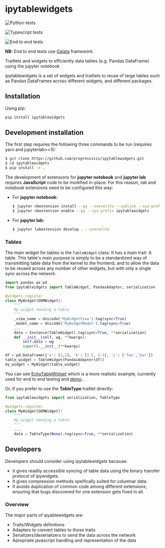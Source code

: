 # ipytablewidgets

![Python tests](https://github.com/progressivis/ipytablewidgets/actions/workflows/python.yml/badge.svg)

![Typescript tests](https://github.com/progressivis/ipytablewidgets/actions/workflows/ts.yml/badge.svg)

![End to end tests](https://github.com/progressivis/ipytablewidgets/actions/workflows/e2e.yml/badge.svg)

**NB:** End to end tests use [Galata]() framework.

Traitlets and widgets to efficiently data tables (e.g. Pandas DataFrame) using the jupyter notebook


ipytablewidgets is a set of widgets and traitlets to reuse of large tables such as Pandas DataFrames
across different widgets, and different packages.


## Installation

Using pip:

```bash
pip install ipytablewidgets
```

## Development installation

The first step requires the following three commands to be run (requires yarn and jupyterlab>=3):

```bash
$ git clone https://github.com/progressivis/ipytablewidgets.git
$ cd ipytablewidgets
$ pip install -e .
```
The development of extensions for **jupyter notebook** and **jupyter lab** requires **JavaScript** code to be modified in-place. For this reason, _lab_ and _notebook_ extensions need to be configured this way:

* For **jupyter notebook:**
    ```bash
    $ jupyter nbextension install --py --overwrite --symlink --sys-prefix ipytablewidgets
    $ jupyter nbextension enable --py --sys-prefix ipytablewidgets
    ```
* For **jupyter lab:**
    ```bash
    $ jupyter labextension develop . --overwrite
    ```

### Tables

The main widget for tables is the `TableWidget` class. It has a main trait: A
table. This table's main purpose is simply to be a standardized way of transmitting table
data from the kernel to the frontend, and to allow the data to be reused across
any number of other widgets, but with only a single sync across the network.

```python
import pandas as pd
from ipytableidgets import TableWidget, PandasAdapter, serialization

@widgets.register
class MyWidget(DOMWidget):
    """
    My widget needing a table
    """
    _view_name = Unicode('MyWidgetView').tag(sync=True)
    _model_name = Unicode('MyWidgetModel').tag(sync=True)
    ...
    data = Instance(TableWidget).tag(sync=True, **serialization)
    def __init__(self, wg, **kwargs):
        self.data = wg
        super().__init__(**kwargs)

df = pd.DataFrame({'a': [1,2], 'b': [3.5, 4.5], 'c': ['foo','bar'])
table_widget = TableWidget(PandasAdapter(df))
my_widget = MyWidget(table_widget)
```

You can see [EchoTableWidget](https://github.com/progressivis/ipytablewidgets/blob/main/ipytablewidgets/widgets.py) which is a more realistic example, currently used for end to end testing and [demo](https://github.com/progressivis/ipytablewidgets/blob/main/notebooks/plain.ipynb).

Or, if you prefer to use the **TableType** traitlet directly:
```python
from ipytablewidgets import serialization, TableType

@widgets.register
class MyWidget(DOMWidget):
    """
    My widget needing a table
    """
    ...
    data = TableType(None).tag(sync=True, **serialization)
```


## Developers

Developers should consider using ipytablewidgets because:

- It gives readily accessible syncing of table data using the binary transfer
  protocol of ipywidgets.
- It gives compression methods speifically suited for columnar data.
- It avoids duplication of common code among different extensions, ensuring
  that bugs discovered for one extension gets fixed in all.


### Overview

The major parts of ipyablewidgets are:

- Traits/Widgets definitions
- Adapters to convert tables to those traits
- Serializers/deserializers to send the data across the network
- Apropriate javascript handling and representation of the data